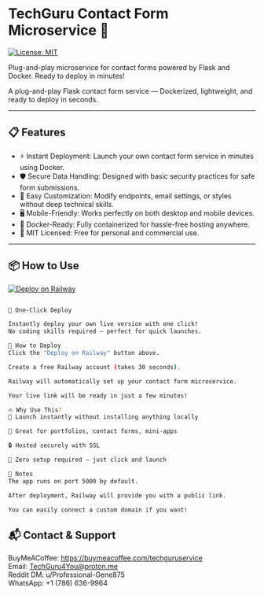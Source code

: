 # TechGuru Contact Form Microservice 🚀

[![License: MIT](https://img.shields.io/badge/License-MIT-yellow.svg)](LICENSE)

Plug-and-play microservice for contact forms powered by Flask and Docker. Ready to deploy in minutes!

A plug-and-play Flask contact form service — Dockerized, lightweight, and ready to deploy in seconds.

---

## 📋 Features

- ⚡ Instant Deployment: Launch your own contact form service in minutes using Docker.
- 🛡️ Secure Data Handling: Designed with basic security practices for safe form submissions.
- 🔧 Easy Customization: Modify endpoints, email settings, or styles without deep technical skills.
- 🖥️ Mobile-Friendly: Works perfectly on both desktop and mobile devices.
- 🐳 Docker-Ready: Fully containerized for hassle-free hosting anywhere.
- 📜 MIT Licensed: Free for personal and commercial use.

---

## 📦 How to Use
[![Deploy on Railway](https://railway.com/button.svg)](https://railway.com/template/pDM1dq?referralCode=IZm0WS)
```bash

🚀 One-Click Deploy

Instantly deploy your own live version with one click!
No coding skills required — perfect for quick launches.

🔧 How to Deploy
Click the "Deploy on Railway" button above.

Create a free Railway account (takes 30 seconds).

Railway will automatically set up your contact form microservice.

Your live link will be ready in just a few minutes!

🔥 Why Use This?
🚀 Launch instantly without installing anything locally

💼 Great for portfolios, contact forms, mini-apps

🔒 Hosted securely with SSL

🧠 Zero setup required — just click and launch

📄 Notes
The app runs on port 5000 by default.

After deployment, Railway will provide you with a public link.

You can easily connect a custom domain if you want!

```

## 📬 Contact & Support
BuyMeACoffee: https://buymeacoffee.com/techguruservice  
Email: TechGuru4You@proton.me  
Reddit DM: u/Professional-Gene875  
WhatsApp: +1 (786) 636-9964
